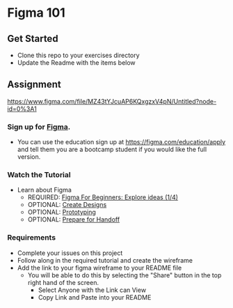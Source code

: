 # Figma 101

## Get Started
- Clone this repo to your exercises directory
- Update the Readme with the items below

## Assignment
https://www.figma.com/file/MZ43tYJcuAP6KQxgzxV4pN/Untitled?node-id=0%3A1
### Sign up for [Figma](https://figma.com). 
  - You can use the education sign up at https://figma.com/education/apply and tell them you are a bootcamp student if you would like the full version.
  
### Watch the Tutorial
- Learn about Figma
  - REQUIRED: [Figma For Beginners: Explore ideas (1/4)](https://youtu.be/dXQ7IHkTiMM)
  - OPTIONAL: [Create Designs](https://youtu.be/wvFd-z7jSaA)
  - OPTIONAL: [Prototyping](https://youtu.be/lTIeZ2ahEkQ)
  - OPTIONAL: [Prepare for Handoff](https://youtu.be/EQ_FL6u8EyM)

### Requirements
- Complete your issues on this project
- Follow along in the required tutorial and create the wireframe
- Add the link to your figma wireframe to your README file
  - You will be able to do this by selecting the "Share" button in the top right hand of the screen.
    - Select Anyone with the Link can View
    - Copy Link and Paste into your README
